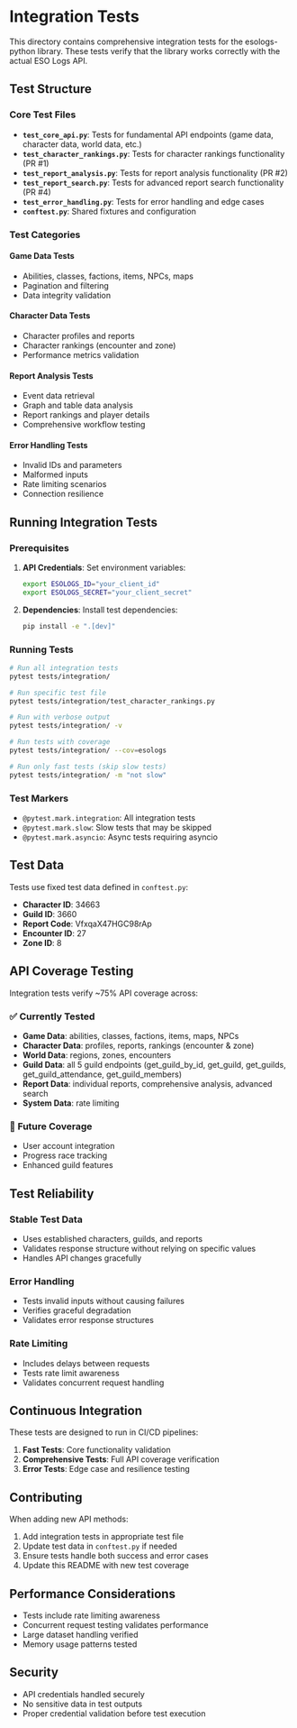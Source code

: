 # Integration Tests

This directory contains comprehensive integration tests for the esologs-python library. These tests verify that the library works correctly with the actual ESO Logs API.

## Test Structure

### Core Test Files

- **`test_core_api.py`**: Tests for fundamental API endpoints (game data, character data, world data, etc.)
- **`test_character_rankings.py`**: Tests for character rankings functionality (PR #1)
- **`test_report_analysis.py`**: Tests for report analysis functionality (PR #2)
- **`test_report_search.py`**: Tests for advanced report search functionality (PR #4)
- **`test_error_handling.py`**: Tests for error handling and edge cases
- **`conftest.py`**: Shared fixtures and configuration

### Test Categories

#### Game Data Tests
- Abilities, classes, factions, items, NPCs, maps
- Pagination and filtering
- Data integrity validation

#### Character Data Tests
- Character profiles and reports
- Character rankings (encounter and zone)
- Performance metrics validation

#### Report Analysis Tests
- Event data retrieval
- Graph and table data analysis
- Report rankings and player details
- Comprehensive workflow testing

#### Error Handling Tests
- Invalid IDs and parameters
- Malformed inputs
- Rate limiting scenarios
- Connection resilience

## Running Integration Tests

### Prerequisites

1. **API Credentials**: Set environment variables:
   ```bash
   export ESOLOGS_ID="your_client_id"
   export ESOLOGS_SECRET="your_client_secret"
   ```

2. **Dependencies**: Install test dependencies:
   ```bash
   pip install -e ".[dev]"
   ```

### Running Tests

```bash
# Run all integration tests
pytest tests/integration/

# Run specific test file
pytest tests/integration/test_character_rankings.py

# Run with verbose output
pytest tests/integration/ -v

# Run tests with coverage
pytest tests/integration/ --cov=esologs

# Run only fast tests (skip slow tests)
pytest tests/integration/ -m "not slow"
```

### Test Markers

- `@pytest.mark.integration`: All integration tests
- `@pytest.mark.slow`: Slow tests that may be skipped
- `@pytest.mark.asyncio`: Async tests requiring asyncio

## Test Data

Tests use fixed test data defined in `conftest.py`:

- **Character ID**: 34663
- **Guild ID**: 3660
- **Report Code**: VfxqaX47HGC98rAp
- **Encounter ID**: 27
- **Zone ID**: 8

## API Coverage Testing

Integration tests verify ~75% API coverage across:

### ✅ Currently Tested
- **Game Data**: abilities, classes, factions, items, maps, NPCs
- **Character Data**: profiles, reports, rankings (encounter & zone)
- **World Data**: regions, zones, encounters
- **Guild Data**: all 5 guild endpoints (get_guild_by_id, get_guild, get_guilds, get_guild_attendance, get_guild_members)
- **Report Data**: individual reports, comprehensive analysis, advanced search
- **System Data**: rate limiting

### 🚧 Future Coverage
- User account integration
- Progress race tracking
- Enhanced guild features

## Test Reliability

### Stable Test Data
- Uses established characters, guilds, and reports
- Validates response structure without relying on specific values
- Handles API changes gracefully

### Error Handling
- Tests invalid inputs without causing failures
- Verifies graceful degradation
- Validates error response structures

### Rate Limiting
- Includes delays between requests
- Tests rate limit awareness
- Validates concurrent request handling

## Continuous Integration

These tests are designed to run in CI/CD pipelines:

1. **Fast Tests**: Core functionality validation
2. **Comprehensive Tests**: Full API coverage verification
3. **Error Tests**: Edge case and resilience testing

## Contributing

When adding new API methods:

1. Add integration tests in appropriate test file
2. Update test data in `conftest.py` if needed
3. Ensure tests handle both success and error cases
4. Update this README with new test coverage

## Performance Considerations

- Tests include rate limiting awareness
- Concurrent request testing validates performance
- Large dataset handling verified
- Memory usage patterns tested

## Security

- API credentials handled securely
- No sensitive data in test outputs
- Proper credential validation before test execution

